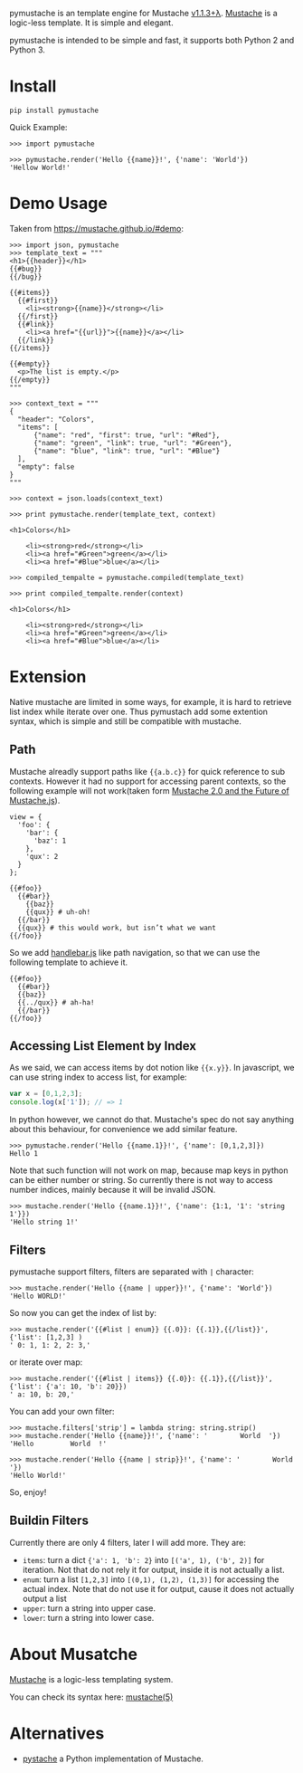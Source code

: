 pymustache is an template engine for Mustache
[v1.1.3+λ](https://github.com/mustache/spec/releases/tag/v1.1.3).
[Mustache](https://mustache.github.io/) is a logic-less template. It is simple
and elegant.

pymustache is intended to be simple and fast, it supports both Python 2 and
Python 3.

# Install

```
pip install pymustache
```

Quick Example:

```
>>> import pymustache

>>> pymustache.render('Hello {{name}}!', {'name': 'World'})
'Hellow World!'
```

# Demo Usage

Taken from https://mustache.github.io/#demo:

```
>>> import json, pymustache
>>> template_text = """
<h1>{{header}}</h1>
{{#bug}}
{{/bug}}

{{#items}}
  {{#first}}
    <li><strong>{{name}}</strong></li>
  {{/first}}
  {{#link}}
    <li><a href="{{url}}">{{name}}</a></li>
  {{/link}}
{{/items}}

{{#empty}}
  <p>The list is empty.</p>
{{/empty}}
"""

>>> context_text = """
{
  "header": "Colors",
  "items": [
      {"name": "red", "first": true, "url": "#Red"},
      {"name": "green", "link": true, "url": "#Green"},
      {"name": "blue", "link": true, "url": "#Blue"}
  ],
  "empty": false
}
"""

>>> context = json.loads(context_text)

>>> print pymustache.render(template_text, context)

<h1>Colors</h1>

    <li><strong>red</strong></li>
    <li><a href="#Green">green</a></li>
    <li><a href="#Blue">blue</a></li>

>>> compiled_tempalte = pymustache.compiled(template_text)

>>> print compiled_tempalte.render(context)

<h1>Colors</h1>

    <li><strong>red</strong></li>
    <li><a href="#Green">green</a></li>
    <li><a href="#Blue">blue</a></li>

```

# Extension

Native mustache are limited in some ways, for example, it is hard to retrieve
list index while iterate over one. Thus pymustach add some extention syntax,
which is simple and still be compatible with mustache.

## Path

Mustache alreadly support paths like `{{a.b.c}}` for quick reference to sub
contexts. However it had no support for accessing parent contexts, so the
following example will not work(taken form [Mustache 2.0 and the Future of
Mustache.js](http://writing.jan.io/mustache-2.0.html)).

```
view = {
  'foo': {
    'bar': {
      'baz': 1
    },
    'qux': 2
  }
};

{{#foo}}
  {{#bar}}
    {{baz}}
    {{qux}} # uh-oh!
  {{/bar}}
  {{qux}} # this would work, but isn’t what we want
{{/foo}}
```

So we add [handlebar.js](http://handlebarsjs.com/) like path navigation, so
that we can use the following template to achieve it.

```
{{#foo}}
  {{#bar}}
  {{baz}}
  {{../qux}} # ah-ha!
  {{/bar}}
{{/foo}}
```

## Accessing List Element by Index

As we said, we can access items by dot notion like `{{x.y}}`. In javascript,
we can use string index to access list, for example:

```js
var x = [0,1,2,3];
console.log(x['1']); // => 1
```

In python however, we cannot do that. Mustache's spec do not say anything
about this behaviour, for convenience we add similar feature.

```
>>> pymustache.render('Hello {{name.1}}!', {'name': [0,1,2,3]})
Hello 1
```

Note that such function will not work on map, because map keys in python can
be either number or string. So currently there is not way to access number
indices, mainly because it will be invalid JSON.

```
>>> mustache.render('Hello {{name.1}}!', {'name': {1:1, '1': 'string 1'}})
'Hello string 1!'
```

## Filters

pymustache support filters, filters are separated with `|` character:

```
>>> mustache.render('Hello {{name | upper}}!', {'name': 'World'})
'Hello WORLD!'
```

So now you can get the index of list by:

```
>>> mustache.render('{{#list | enum}} {{.0}}: {{.1}},{{/list}}', {'list': [1,2,3] )
' 0: 1, 1: 2, 2: 3,'
```

or iterate over map:

```
>>> mustache.render('{{#list | items}} {{.0}}: {{.1}},{{/list}}', {'list': {'a': 10, 'b': 20}})
' a: 10, b: 20,'
```

You can add your own filter:

```
>>> mustache.filters['strip'] = lambda string: string.strip()
>>> mustache.render('Hello {{name}}!', {'name': '        World  '})
'Hello         World  !'

>>> mustache.render('Hello {{name | strip}}!', {'name': '        World  '})
'Hello World!'
```

So, enjoy!

## Buildin Filters

Currently there are only 4 filters, later I will add more. They are:

- `items`: turn a dict `{'a': 1, 'b': 2}` into `[('a', 1), ('b', 2)]` for
    iteration. Not that do not rely it for output, inside it is not actually a
    list.
- `enum`: turn a list `[1,2,3]` into `[(0,1), (1,2), (1,3)]` for accessing the
    actual index. Note that do not use it for output, cause it does not
    actually output a list
- `upper`: turn a string into upper case.
- `lower`: turn a string into lower case.

# About Musatche

[Mustache](https://mustache.github.io/) is a logic-less templating system.

You can check its syntax here: [mustache(5)](https://mustache.github.io/mustache.5.html)

# Alternatives

- [pystache](https://github.com/defunkt/pystache) a Python implementation of Mustache.
